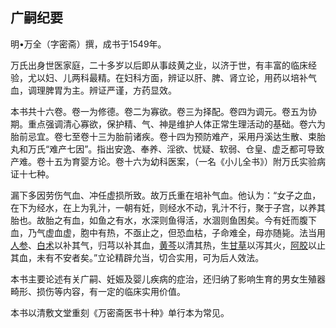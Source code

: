 ## 广嗣纪要

明•万全（字密斋）撰，成书于1549年。

万氏出身世医家庭，二十多岁以后即从事歧黄之业，以济于世，有丰富的临床经验，尤以妇、儿两科最精。在妇科方面，辨证以肝、脾、肾立论，用药以培补气血，调理脾胃为主。辨证严谨，方药显效。

本书共十六卷。卷一为修德。卷二为寡欲。卷三为择配。卷四为调元。卷五为协期。重点强调清心寡欲，保护精、气、神是维护人体正常生理活动的基础。卷六为胎前忌宜。卷七至卷十三为胎前诸疾。卷十四为预防难产，采用丹溪达生散、束胎丸和万氏“难产七因”。指出安逸、奉养、淫欲、忧疑、软弱、仓皇、虚乏都可导致产难。卷十五为育婴方论。卷十六为幼科医案，（一名《小儿全书》）附万氏实验病证十七种。

漏下多因劳伤气血、冲任虚损所致。故万氏重在培补气血。他认为：“女子之血，在下为经水，在上为乳汁，一朝有妊，则经水不动，乳汁不行，聚于子宫，以养其胎也。故胎之有血，如鱼之有水，水深则鱼得活，水涸则鱼困矣。今有妊而腹下血，乃气虚血虚，胞中有热，不亟止之，但恐血枯，子命难全，母亦随毙。法当用[人参](https://www.gmzyjc.com/read/bc/bc17-0.1.1.0.0.md)、[白术](https://www.gmzyjc.com/read/bc/bc17-0.1.5.0.0.md)以补其气，归芎以补其血，[黄芩](https://www.gmzyjc.com/read/bc/bc03-0.2.1.0.0.md)以清其热，生[甘草](https://www.gmzyjc.com/read/bc/bc17-0.1.8.0.0.md)以泻其火，[阿胶](https://www.gmzyjc.com/read/bc/bc17-0.3.5.0.0.md)以止其血，未有不安者矣。”立论精辟允当，切合实用，可为后人效法。

本书主要论述有关广嗣、妊娠及婴儿疾病的症治，还归纳了影响生育的男女生殖器畸形、损伤等内容，有一定的临床实用价值。

本书以清敷文堂重刻《万密斋医书十种》单行本为常见。
